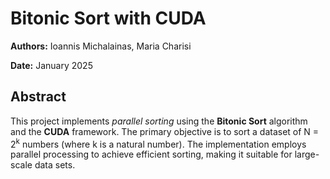 # Bitonic Sort with CUDA

**Authors:** Ioannis Michalainas, Maria Charisi

**Date:** January 2025

## Abstract

This project implements *parallel sorting* using the **Bitonic Sort** algorithm and the **CUDA** framework. The primary objective is to sort a dataset of N = 2<sup>k</sup> numbers (where k is a natural number). The implementation employs parallel processing to achieve efficient sorting, making it suitable for large-scale data sets.

